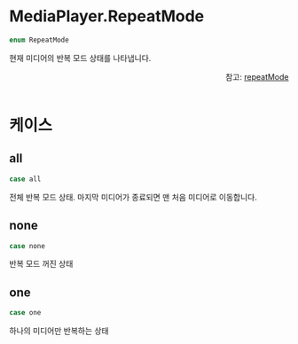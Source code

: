 # MediaPlayer.RepeatMode

```swift
enum RepeatMode
```

현재 미디어의 반복 모드 상태를 나타냅니다.
<div align="right">
참고: <a href="../../class/media-player/home.md#repeatmode">repeatMode</a>
</div>

<br>

# 케이스

## all

```swift
case all
```

전체 반복 모드 상태. 마지막 미디어가 종료되면 맨 처음 미디어로 이동합니다.

## none

```swift
case none
```

반복 모드 꺼진 상태

## one

```swift
case one
```

하나의 미디어만 반복하는 상태

